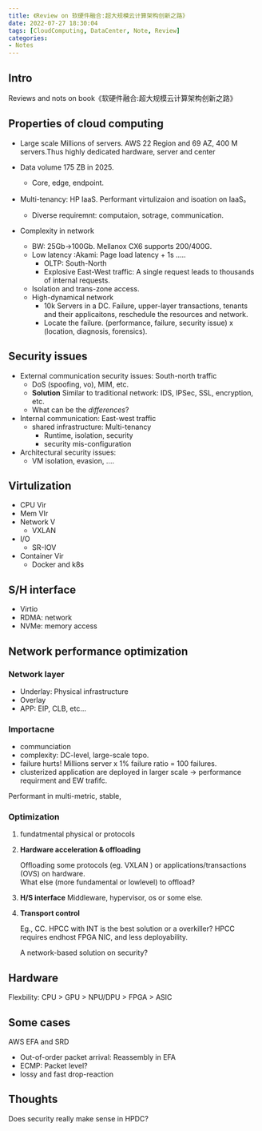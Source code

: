 ```yaml
---
title: 《Review on 软硬件融合:超大规模云计算架构创新之路》
date: 2022-07-27 18:30:04
tags: [CloudComputing, DataCenter, Note, Review]
categories: 
- Notes
---
```


## Intro

Reviews and nots on book《软硬件融合:超大规模云计算架构创新之路》
<!-- 
## Chap 1: 云计算场景

对场景有个感性了解，认识一些数量级。 -->

## Properties of cloud computing

* Large scale Millions of servers. AWS 22 Region and 69 AZ, 400 M servers.Thus highly dedicated hardware, server and center
  
* Data volume 175 ZB in 2025.
  * Core, edge, endpoint.

* Multi-tenancy: HP IaaS. Performant virtulizaion and isoation on IaaS。
  * Diverse requiremnt: computaion, sotrage, communication.
* Complexity in network
  * BW: 25Gb->100Gb. Mellanox CX6 supports 200/400G.
  * Low latency :Akami: Page load latency + 1s .....<!-- * 就会导致转化率平 均下降7%，页面浏览量下降11%，用户满意度下降16%。在金融行业 中，即使1ms的延迟也会对高速交易算法的性能产生巨大影响 -->
    * OLTP: South-North
    * Explosive East-West traffic: A single request leads to thousands of internal requests.
  * Isolation and trans-zone access.
  * High-dynamical network
    * 10k Servers in a DC. Failure, upper-layer transactions, tenants and their applicaitons, reschedule the resources and network.
    * Locate the failure. (performance, failure, security issue) x (location, diagnosis, forensics).
  
## Security issues

* External communication security issues: South-north traffic
  * DoS (spoofing, vo), MIM, etc.
  * **Solution** Similar to traditional network: IDS, IPSec, SSL, encryption, etc.
  * What can be the *differences*?
* Internal communication: East-west traffic
  * shared infrastructure: Multi-tenancy
    * Runtime, isolation, security
    * security mis-configuration
* Architectural security issues:
  * VM isolation, evasion, ....

## Virtulization

* CPU Vir
* Mem VIr
* Network V
  * VXLAN
* I/O
  * SR-IOV
* Container Vir
  * Docker and k8s

## S/H interface

* Virtio
* RDMA: network
* NVMe: memory access

## Network performance optimization


### Network layer

* Underlay: Physical infrastructure
* Overlay
* APP: EIP, CLB, etc...
  
### Importacne

* communciation
* complexity: DC-level, large-scale topo.
* failure hurts! Millions server x 1% failure ratio = 100 failures.
* clusterized application are deployed in larger scale -> performance requirment and EW trafifc.

Performant in multi-metric, stable, 

### Optimization

1. fundatmental physical or protocols

1. **Hardware acceleration & offloading**

    Offloading some protocols (eg. VXLAN ) or applications/transactions (OVS) on hardware.  
    What else (more fundamental or lowlevel) to offload?

1. **H/S interface**
    Middleware, hypervisor, os or some else.

1. **Transport control**

    Eg., CC.
    HPCC with INT is the best solution or a overkiller? HPCC requires endhost FPGA NIC, and less deployability.

    A network-based solution on security?

## Hardware 

Flexbility:
CPU > GPU > NPU/DPU > FPGA > ASIC

## Some cases

AWS EFA and SRD

* Out-of-order packet arrival: Reassembly in EFA
* ECMP: Packet level?
* lossy and fast drop-reaction


## Thoughts

Does security really make sense in HPDC?

<!-- ![Datavolume](Note-on-Cloud-Computing/image1-3.png) -->

<!-- {% asset_img image1-3.png Datavolume 100 100 %} -->
